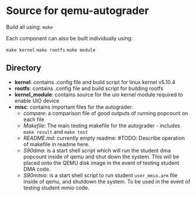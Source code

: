 # Source for qemu-autograder

Build all using:
`make`

Each component can also be built individually using:

`make kernel`
`make rootfs`
`make module`
 
## Directory
- **kernel**: contains .config file and build script for linux kernel v5.10.4
- **rootfs**: contains .config file and build script for building rootfs
- **kernel_module**: contains source for the uio kernel module required to enable UIO device
- **misc**: contains important files for the autograder.
    - *compare*: a comparison file of good outputs of running popcount on each file
    - *Makefile*: The main testing makefile for the autograder - includes `make result` and `make test`
    - *README.md*: currently empty readme: #TODO: Describe operation of makefile in readme here.
    - *S90dma*: is a start shell script which will run the student dma popcount inside of qemu and shut down the system. This will be placed onto the QEMU disk image in the event of testing student DMA code.
    - *S90mmio*: is a start shell script to run student `user_mmio.arm` file inside of qemu, and shutdown the system. To be used in the event of testing student mmio code.
